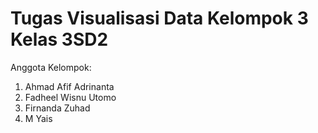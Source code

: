 # Tugas Visualisasi Data Kelompok 3 Kelas 3SD2
Anggota Kelompok:
1. Ahmad Afif Adrinanta
2. Fadheel Wisnu Utomo
3. Firnanda Zuhad
4. M Yais
